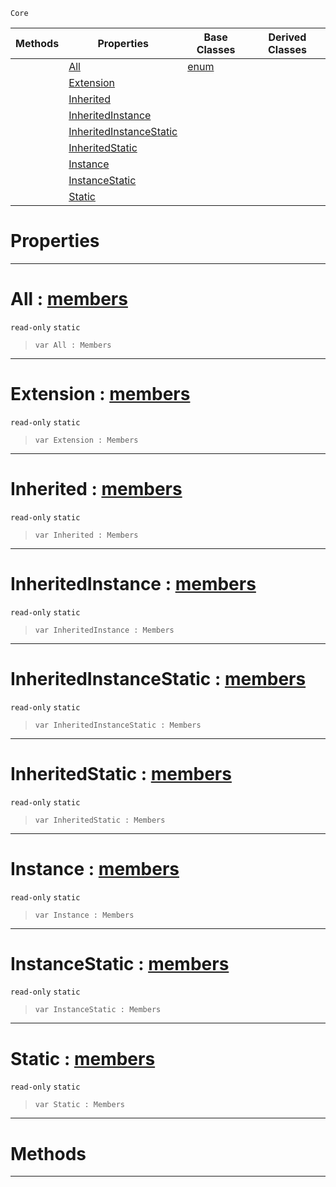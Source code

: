  `Core`

|Methods|Properties|Base Classes|Derived Classes|
|---|---|---|---|
| |[ All](https://github.com/ZilchEngine/ZilchDocs/blob/master/code_reference/nada_base_types/members.markdown#all-zero-engine-document)|[enum](https://github.com/ZilchEngine/ZilchDocs/blob/master/code_reference/nada_base_types/enum.markdown)| |
| |[ Extension](https://github.com/ZilchEngine/ZilchDocs/blob/master/code_reference/nada_base_types/members.markdown#extension-zero-engine-do)| | |
| |[ Inherited](https://github.com/ZilchEngine/ZilchDocs/blob/master/code_reference/nada_base_types/members.markdown#inherited-zero-engine-do)| | |
| |[ InheritedInstance](https://github.com/ZilchEngine/ZilchDocs/blob/master/code_reference/nada_base_types/members.markdown#inheritedinstance-zero-e)| | |
| |[ InheritedInstanceStatic](https://github.com/ZilchEngine/ZilchDocs/blob/master/code_reference/nada_base_types/members.markdown#inheritedinstancestatic)| | |
| |[ InheritedStatic](https://github.com/ZilchEngine/ZilchDocs/blob/master/code_reference/nada_base_types/members.markdown#inheritedstatic-zero-eng)| | |
| |[ Instance](https://github.com/ZilchEngine/ZilchDocs/blob/master/code_reference/nada_base_types/members.markdown#instance-zero-engine-doc)| | |
| |[ InstanceStatic](https://github.com/ZilchEngine/ZilchDocs/blob/master/code_reference/nada_base_types/members.markdown#instancestatic-zero-engi)| | |
| |[ Static](https://github.com/ZilchEngine/ZilchDocs/blob/master/code_reference/nada_base_types/members.markdown#static-zero-engine-docum)| | |


 #  Properties


---  
 #  All : [members](https://github.com/ZilchEngine/ZilchDocs/blob/master/code_reference/nada_base_types/members.markdown)

 `read-only` `static`

> 
> ``` lang=cpp, name=Nada
> var All : Members


---  
 #  Extension : [members](https://github.com/ZilchEngine/ZilchDocs/blob/master/code_reference/nada_base_types/members.markdown)

 `read-only` `static`

> 
> ``` lang=cpp, name=Nada
> var Extension : Members


---  
 #  Inherited : [members](https://github.com/ZilchEngine/ZilchDocs/blob/master/code_reference/nada_base_types/members.markdown)

 `read-only` `static`

> 
> ``` lang=cpp, name=Nada
> var Inherited : Members


---  
 #  InheritedInstance : [members](https://github.com/ZilchEngine/ZilchDocs/blob/master/code_reference/nada_base_types/members.markdown)

 `read-only` `static`

> 
> ``` lang=cpp, name=Nada
> var InheritedInstance : Members


---  
 #  InheritedInstanceStatic : [members](https://github.com/ZilchEngine/ZilchDocs/blob/master/code_reference/nada_base_types/members.markdown)

 `read-only` `static`

> 
> ``` lang=cpp, name=Nada
> var InheritedInstanceStatic : Members


---  
 #  InheritedStatic : [members](https://github.com/ZilchEngine/ZilchDocs/blob/master/code_reference/nada_base_types/members.markdown)

 `read-only` `static`

> 
> ``` lang=cpp, name=Nada
> var InheritedStatic : Members


---  
 #  Instance : [members](https://github.com/ZilchEngine/ZilchDocs/blob/master/code_reference/nada_base_types/members.markdown)

 `read-only` `static`

> 
> ``` lang=cpp, name=Nada
> var Instance : Members


---  
 #  InstanceStatic : [members](https://github.com/ZilchEngine/ZilchDocs/blob/master/code_reference/nada_base_types/members.markdown)

 `read-only` `static`

> 
> ``` lang=cpp, name=Nada
> var InstanceStatic : Members


---  
 #  Static : [members](https://github.com/ZilchEngine/ZilchDocs/blob/master/code_reference/nada_base_types/members.markdown)

 `read-only` `static`

> 
> ``` lang=cpp, name=Nada
> var Static : Members


---  
 #  Methods


---  
 

 